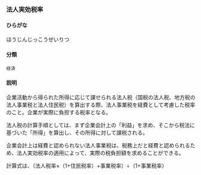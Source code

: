 <div style="display:none;">

## [あ行](securities-terms?id=あ行)
## [か行](securities-terms?id=か行)
## [さ行](securities-terms?id=さ行)
## [た行](securities-terms?id=た行)
## [な行](securities-terms?id=な行)
## [は行](securities-terms?id=は行)

</div>

### 法人実効税率

#### ひらがな

ほうじんじっこうぜいりつ

#### 分類

`経済`

#### 説明

企業活動から得られた所得に応じて課せられる法人税（国税の法人税、地方税の法人事業税と法人住民税）を算出する際、法人事業税を経費として考慮した税率のこと。企業が実際に負担する税率となる。
 
法人税の計算手順としては、まず企業会計上の「利益」を求め、そこから税法に基づいた「所得」を算出し、その所得に対して課税される。
 
企業会計上は経費と認められない法人事業税は、税務上だと経費と認められるため、法人実効税率の適用によって、実際の税負担額を求めることができる。
 
計算式は、（法人税率×（1+住民税率）+事業税率）÷（1+事業税率）

<div style="display:none;">

## [ま行](securities-terms?id=ま行)
## [や行](securities-terms?id=や行)
## [ら行](securities-terms?id=ら行)
## [わ行](securities-terms?id=わ行)
## [英数字・記号](securities-terms?id=英数字・記号)

</div>

